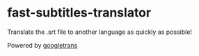 # fast-subtitles-translator
Translate the .srt file to another language as quickly as possible!

Powered by [googletrans](https://pypi.org/project/googletrans/)

